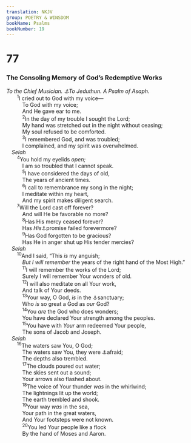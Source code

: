 ```yaml
---
translation: NKJV
group: POETRY & WINSDOM
bookName: Psalms 
bookNumber: 19
---
```


<div class="title"><h1>77</h1><h3>The Consoling Memory of God’s Redemptive Works</h3><i>To the Chief Musician. <a data-toggle="tooltip" data-placement="bottom" title="Ps. 39:title">⚓</a>To Jeduthun. A Psalm of Asaph.</i></div>
<span class="verse thi_77_1">  <sup>1</sup>I cried out to God with my voice—<br/>   To God with my voice;<br/>   And He gave ear to me.<br/></span>
<span class="verse thi_77_2">   <sup>2</sup>In the day of my trouble I sought the Lord;<br/>   My hand was stretched out in the night without ceasing;<br/>   My soul refused to be comforted.<br/></span>
<span class="verse thi_77_3">   <sup>3</sup>I remembered God, and was troubled;<br/>   I complained, and my spirit was overwhelmed.<br/> <i>Selah</i><br/></span>
<span class="verse thi_77_4">  <sup>4</sup>You hold my eyelids <i>open;</i><br/>   I am so troubled that I cannot speak.<br/></span>
<span class="verse thi_77_5">   <sup>5</sup>I have considered the days of old,<br/>   The years of ancient times.<br/></span>
<span class="verse thi_77_6">   <sup>6</sup>I call to remembrance my song in the night;<br/>   I meditate within my heart,<br/>   And my spirit makes diligent search.<br/></span>
<span class="verse thi_77_7">  <sup>7</sup>Will the Lord cast off forever?<br/>   And will He be favorable no more?<br/></span>
<span class="verse thi_77_8">   <sup>8</sup>Has His mercy ceased forever?<br/>   Has <i>His</i><a data-toggle="tooltip" data-placement="bottom" title="(2 Pet. 3:8, 9)">⚓</a>promise failed forevermore?<br/></span>
<span class="verse thi_77_9">   <sup>9</sup>Has God forgotten to be gracious?<br/>   Has He in anger shut up His tender mercies?<br/> <i>Selah</i><br/></span>
<span class="verse thi_77_10">  <sup>10</sup>And I said, “This <i>is</i> my anguish;<br/>   <i>But</i> <i>I</i> <i>will</i> <i>remember</i> the years of the right hand of the Most High.”<br/></span>
<span class="verse thi_77_11">   <sup>11</sup>I will remember the works of the Lord;<br/>   Surely I will remember Your wonders of old.<br/></span>
<span class="verse thi_77_12">   <sup>12</sup>I will also meditate on all Your work,<br/>   And talk of Your deeds.<br/></span>
<span class="verse thi_77_13">   <sup>13</sup>Your way, O God, <i>is</i> in the <a data-toggle="tooltip" data-placement="bottom" title="Ps. 73:17">⚓</a>sanctuary;<br/>   Who <i>is</i> so great a God as <i>our</i> God?<br/></span>
<span class="verse thi_77_14">   <sup>14</sup>You <i>are</i> the God who does wonders;<br/>   You have declared Your strength among the peoples.<br/></span>
<span class="verse thi_77_15">   <sup>15</sup>You have with <i>Your</i> arm redeemed Your people,<br/>   The sons of Jacob and Joseph.<br/> <i>Selah</i><br/></span>
<span class="verse thi_77_16">  <sup>16</sup>The waters saw You, O God;<br/>   The waters saw You, they were <a data-toggle="tooltip" data-placement="bottom" title="Ex. 14:21; Hab. 3:8, 10">⚓</a>afraid;<br/>   The depths also trembled.<br/></span>
<span class="verse thi_77_17">   <sup>17</sup>The clouds poured out water;<br/>   The skies sent out a sound;<br/>   Your arrows also flashed about.<br/></span>
<span class="verse thi_77_18">   <sup>18</sup>The voice of Your thunder <i>was</i> in the whirlwind;<br/>   The lightnings lit up the world;<br/>   The earth trembled and shook.<br/></span>
<span class="verse thi_77_19">   <sup>19</sup>Your way <i>was</i> in the sea,<br/>   Your path in the great waters,<br/>   And Your footsteps were not known.<br/></span>
<span class="verse thi_77_20">   <sup>20</sup>You led Your people like a flock<br/>   By the hand of Moses and Aaron.<br/></span>
